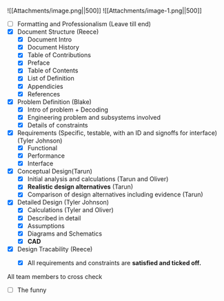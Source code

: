 ![[Attachments/image.png||500]]
![[Attachments/image-1.png||500]]

- [ ] Formatting and Professionalism (Leave till end)
- [x] Document Structure  (Reece) 
	- [x] Document Intro
	- [x] Document History
	- [x] Table of Contributions
	- [x] Preface
	- [x] Table of Contents
	- [x] List of Definition
	- [x] Appendicies
	- [x] References
- [x] Problem Definition (Blake)
	- [x] Intro of problem + Decoding
	- [x] Engineering problem and subsystems involved
	- [x] Details of constraints
- [x] Requirements (Specific, testable, with an ID and signoffs for interface) (Tyler Johnson)
	- [x] Functional
	- [x] Performance
	- [x] Interface
- [x] Conceptual Design(Tarun)
	- [x] Initial analysis and calculations (Tarun and Oliver) 
	- [x] **Realistic design alternatives** (Tarun)
	- [x] Comparison of design alternatives including evidence (Tarun)
- [x] Detailed Design (Tyler Johnson)
	- [x] Calculations (Tyler and Oliver)
	- [x] Described in detail
	- [x] Assumptions
	- [x] Diagrams and Schematics
	- [x] **CAD**
- [x] Design Tracability (Reece)
	- [x] All requirements and constraints are **satisfied and ticked off.**


All team members to cross check
- [ ] The funny